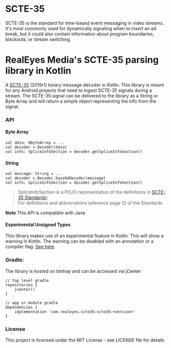 # SCTE-35

SCTE-35 is the standard for time-based event messaging in video streams. It's most commonly used for dynamically signaling when to insert an ad break, but it could also contain information about program boundaries, blackouts, or stream switching.

# RealEyes Media's SCTE-35 parsing library in Kotlin

A [SCTE-35](https://www.scte.org/SCTEDocs/Standards/ANSI_SCTE%2035%202019r1.pdf) (2019r1) binary message decoder in Kotlin. This library is meant for any Android projects that need to ingest SCTE-35 signals during a stream. The SCTE-35 signal can be delivered to the library as a String or Byte Array and will return a simple object representing the info from the signal.

### API

#### Byte Array

```
val data: UByteArray = ...
val decoder = Decoder(data)
val info: SpliceInfoSection = decoder.getSpliceInfoSection()
```

#### String

```
val message: String = ...
val decoder = Decoder.base64Decoder(message)
val info: SpliceInfoSection = decoder.getSpliceInfoSection()
```

>SpliceInfoSection is a POJO representation of the definitions in [SCTE-35 Standards](https://www.scte.org/SCTEDocs/Standards/ANSI_SCTE%2035%202019r1.pdf))<br>
>For definitions and abbreviations reference page 12 of the Standards

**Note** This API is compatible with Java

#### Experimental Unsigned Types

This library makes use of an experimental feature in Kotlin. This will show a warning in Kotlin. The warning can be disabled with an annotation or a compiler flag. [See here](https://kotlinlang.org/api/latest/jvm/stdlib/kotlin/-experimental-unsigned-types/)


### Gradle:

The library is hosted on bintray and can be accessed via jCenter

```
// top level gradle
repositories {
    jcenter()
}

// app or module gradle
dependencies {
    implementation 'com.realeyes.scte35:scte35:<version>'
}
```

### License

This project is licensed under the MIT License - see LICENSE file for details